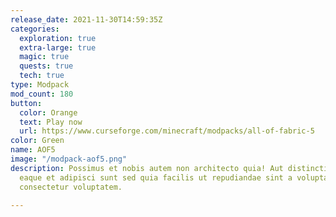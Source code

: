 ```yaml
---
release_date: 2021-11-30T14:59:35Z
categories:
  exploration: true
  extra-large: true
  magic: true
  quests: true
  tech: true
type: Modpack
mod_count: 180
button:
  color: Orange
  text: Play now
  url: https://www.curseforge.com/minecraft/modpacks/all-of-fabric-5
color: Green
name: AOF5
image: "/modpack-aof5.png"
description: Possimus et nobis autem non architecto quia! Aut distinctio rerum qui numquam
  eaque et adipisci sunt sed quia facilis ut repudiandae sint a voluptas dolor est
  consectetur voluptatem.

---
```

